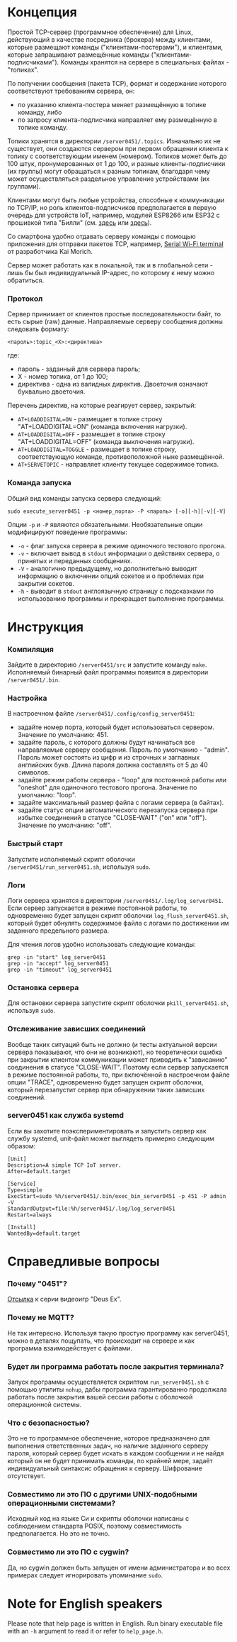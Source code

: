 # Концепция
Простой TCP-сервер (программное обеспечение) для Linux, действующий в качестве посредника (брокера) между клиентами,
которые размещают команды ("клиентами-постерами"), и клиентами, которые запрашивают размещённые команды
("клиентами-подписчиками"). Команды хранятся на сервере в специальных файлах - "топиках".

По получении сообщения (пакета TCP), формат и содержание которого соответствуют требованиям сервера, он:
- по указанию клиента-постера меняет размещённую в топике команду, либо
- по запросу клиента-подписчика направляет ему размещённую в топике команду.

Топики хранятся в директории `/server0451/.topics`. Изначально их не существует, они создаются сервером при первом
обращении клиента к топику с соответствующим именем (номером). Топиков может быть до 100 штук, пронумерованных
от 1 до 100, и разные клиенты-подписчики (их группы) могут обращаться к разным топикам, благодаря чему может
осуществляться раздельное управление устройствами (их группами).

Клиентами могут быть любые устройства, способные к коммуникации по TCP/IP, но роль клиентов-подписчиков предполагается
в первую очередь для устройств IoT, например, модулей ESP8266 или ESP32 с прошивкой типа "Билли" (см.
[здесь](https://github.com/ErlingSigurdson/Billy) или [здесь](https://gitflic.ru/project/efimov-d-v/billy)).

Со смартфона удобно отдавать серверу команды с помощью приложения для отправки пакетов TCP, например,
[Serial Wi-Fi terminal](https://www.kai-morich.de/android) от разработчика Kai Morich.

Сервер может работать как в локальной, так и в глобальной сети - лишь бы был индивидуальный IP-адрес, по которому
к нему можно обратиться.

### Протокол
Сервер принимает от клиентов простые последовательности байт, то есть сырые (raw) данные.
Направляемые серверу сообщения должны следовать формату:

```
<пароль>:topic_<X>:<директива>
```
где:
- пароль - заданный для сервера пароль;
- X - номер топика, от 1 до 100;
- директива - одна из валидных директив.
Двоеточия означают буквально двоеточия.

Перечень директив, на которые реагирует сервер, закрытый:
- `AT+LOADDIGITAL=ON` - размещает в топике строку "AT+LOADDIGITAL=ON" (команда включения нагрузки).
- `AT+LOADDIGITAL=OFF` - размещает в топике строку "AT+LOADDIGITAL=OFF" (команда выключения нагрузки).
- `AT+LOADDIGITAL=TOGGLE` - размещает в топике строку, соответствующую команде, противоположной ныне размещённой.
- `AT+SERVETOPIC` - направляет клиенту текущее содержимое топика.

### Команда запуска
Общий вид команды запуска сервера следующий:
```
sudo execute_server0451 -p <номер_порта> -P <пароль> [-o][-h][-v][-V]
```
Опции `-p` и `-P` являются обязательными. Необязательные опции модифицируют поведение программы:
- `-o` - флаг запуска сервера в режиме одиночного тестового прогона.
- `-v` - включает вывод в `stdout` информации о действиях сервера, о принятых и переданных сообщениях.
- `-V` - аналогично предыдущему, но дополнительно выводит информацию о включении опций сокетов и о проблемах
при закрытии сокетов.
- `-h` - выводит в `stdout` англоязычную страницу с подсказками по использованию программы и прекращает
выполнение программы.


# Инструкция
### Компиляция
Зайдите в директорию `/server0451/src` и запустите команду `make`. Исполняемый бинарный файл программы появится
в директории `/server0451/.bin`.

### Настройка
В настроечном файле `/server0451/.config/config_server0451`:
- задайте номер порта, который будет использоваться сервером. Значение по умолчанию: 451.
- задайте пароль, с которого должны будут начинаться все направляемые серверу сообщения. Пароль по умолчанию - "admin".
Пароль может состоять из цифр и из строчных и заглавных английских букв. Длина пароля должна составлять от 5 до 40
символов.
- задайте режим работы сервера - "loop" для постоянной работы или "oneshot" для одиночного тестового прогона.
Значение по умолчанию: "loop".
- задайте максимальный размер файла с логами сервера (в байтах).
- задайте статус опции автоматического перезапуска сервера при избытке соединений в статусе "CLOSE-WAIT"
("on" или "off"). Значение по умолчанию: "off".

### Быстрый старт
Запустите исполняемый скрипт оболочки `/server0451/run_server0451.sh`, используя `sudo`.

### Логи
Логи сервера хранятся в директории `/server0451/.log/log_server0451`. Если сервер запускается в режиме постоянной
работы, то одновременно будет запущен скрипт оболочки `log_flush_server0451.sh`, который будет обнулять содержимое
файла с логами по достижении им заданного предельного размера.

Для чтения логов удобно использовать следующие команды:
```
grep -in "start" log_server0451
grep -in "accept" log_server0451
grep -in "timeout" log_server0451
```

### Остановка сервера
Для остановки сервера запустите скрипт оболочки `pkill_server0451.sh`, используя `sudo`.

### Отслеживание зависших соединений
Вообще таких ситуаций быть не должно (и тесты актуальной версии сервера показывают, что они не возникают),
но теоретически ошибка при закрытии клиентом коммуникации может приводить к "зависанию" соединения в статусе
"CLOSE-WAIT". Поэтому если сервер запускается в режиме постоянной работы, то, при включённой в настроечном файле
опции "TRACE", одновременно будет запущен скрипт оболочки, который перезапустит сервер при обнаружении таких
зависших соединений.

### server0451 как служба systemd
Если вы захотите поэкспериментировать и запустить сервер как службу systemd, unit-файл может выглядеть примерно
следующим образом:
```
[Unit]
Description=A simple TCP IoT server.
After=default.target

[Service]
Type=simple
ExecStart=sudo %h/server0451/.bin/exec_bin_server0451 -p 451 -P admin -V
StandardOutput=file:%h/server0451/.log/log_server0451
Restart=always

[Install]
WantedBy=default.target
```

# Справедливые вопросы
### Почему "0451"?
[Отсылка](https://deusex.fandom.com/wiki/0451) к серии видеоигр "Deus Ex".

### Почему не MQTT?
Не так интересно. Используя такую простую программу как server0451, можно в деталях пощупать, что происходит
на сервере и как программа взаимодействует с файлами.

### Будет ли программа работать после закрытия терминала?
Запуск программы осуществляется скриптом `run_server0451.sh` с помощью утилиты `nohup`, дабы программа
гарантированно продолжала работать после закрытия вашей сессии работы с оболочкой операционной системы.

### Что с безопасностью?
Это не то программное обеспечение, которое предназначено для выполнения ответственных задач, но наличие заданного
серверу пароля, который сервер будет искать в каждом сообщении и не найдя который он не будет принимать команды,
по крайней мере, задаёт индивидуальный синтаксис обращения к серверу. Шифрование отсутствует.

### Совместимо ли это ПО с другими UNIX-подобными операционными системами?
Исходный код на языке Си и скрипты оболочки написаны с соблюдением стандарта POSIX, поэтому совместимость
предполагается. Но это не точно. 

### Совместимо ли это ПО с cygwin?
Да, но cygwin должен быть запущен от имени администратора и во всех примерах следует игнорировать упоминание `sudo`.


# Note for English speakers
Please note that help page is written in English. Run binary executable file with an `-h` argument to read it
or refer to `help_page.h`.
